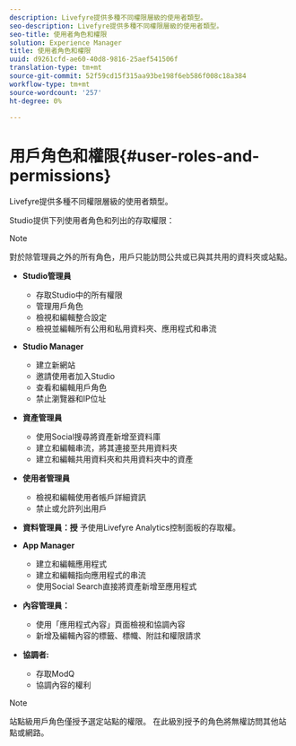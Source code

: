 ```yaml
---
description: Livefyre提供多種不同權限層級的使用者類型。
seo-description: Livefyre提供多種不同權限層級的使用者類型。
seo-title: 使用者角色和權限
solution: Experience Manager
title: 使用者角色和權限
uuid: d9261cfd-ae60-40d8-9816-25aef541506f
translation-type: tm+mt
source-git-commit: 52f59cd15f315aa93be198f6eb586f008c18a384
workflow-type: tm+mt
source-wordcount: '257'
ht-degree: 0%

---
```



# 用戶角色和權限{#user-roles-and-permissions}

Livefyre提供多種不同權限層級的使用者類型。

Studio提供下列使用者角色和列出的存取權限：

>[!NOTE]
>
>對於除管理員之外的所有角色，用戶只能訪問公共或已與其共用的資料夾或站點。

* **Studio管理員**
   * 存取Studio中的所有權限
   * 管理用戶角色
   * 檢視和編輯整合設定
   * 檢視並編輯所有公用和私用資料夾、應用程式和串流

* **Studio Manager**
   * 建立新網站
   * 邀請使用者加入Studio
   * 查看和編輯用戶角色
   * 禁止瀏覽器和IP位址

* **資產管理員**
   * 使用Social搜尋將資產新增至資料庫
   * 建立和編輯串流，將其連接至共用資料夾
   * 建立和編輯共用資料夾和共用資料夾中的資產

* **使用者管理員**
   * 檢視和編輯使用者帳戶詳細資訊
   * 禁止或允許列出用戶

* **資料管理員：授** 予使用Livefyre Analytics控制面板的存取權。
* **App Manager**
   * 建立和編輯應用程式
   * 建立和編輯指向應用程式的串流
   * 使用Social Search直接將資產新增至應用程式

* **內容管理員：**
   * 使用「應用程式內容」頁面檢視和協調內容
   * 新增及編輯內容的標籤、標幟、附註和權限請求

* **協調者:**
   * 存取ModQ
   * 協調內容的權利

>[!NOTE]
>
>站點級用戶角色僅授予選定站點的權限。 在此級別授予的角色將無權訪問其他站點或網路。
